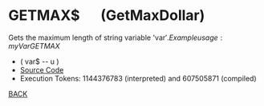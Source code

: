 # GETMAX$ &emsp; (GetMaxDollar)
Gets the maximum length of string variable 'var$'. Example usage: myVar GETMAX$
* ( var$ -- u )
* [Source Code](../words/shando/GetMaxDollar.cs)
* Execution Tokens: 1144376783 (interpreted) and 607505871 (compiled)


[BACK](builtins.md#GetMaxDollar)
